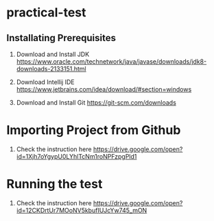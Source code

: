 # practical-test
## Installating Prerequisites

1. Download and Install JDK
https://www.oracle.com/technetwork/java/javase/downloads/jdk8-downloads-2133151.html

2. Download Intellij IDE
https://www.jetbrains.com/idea/download/#section=windows

3. Download and Install Git
https://git-scm.com/downloads

# Importing Project from Github
1. Check the instruction here https://drive.google.com/open?id=1Xjh7oYgypU0LYhlTcNm1roNPFzpgPld1

# Running the test
1. Check the instruction here https://drive.google.com/open?id=12CKDrtUr7MOoNV5kbufIUJcYw745_mON



